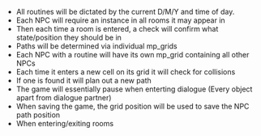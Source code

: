 - All routines will be dictated by the current D/M/Y and time of day.
- Each NPC will require an instance in all rooms it may appear in
- Then each time a room is entered, a check will confirm what state/position they should be in
- Paths will be determined via individual mp_grids
- Each NPC with a routine will have its own mp_grid containing all other NPCs
- Each time it enters a new cell on its grid it will check for collisions
- If one is found it will plan out a new path
- The game will essentially pause when enterting dialogue (Every object apart from dialogue partner)
- When saving the game, the grid position will be used to save the NPC path position
- When entering/exiting rooms 
